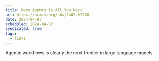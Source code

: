 ```yaml
---
title: More Agents Is All You Need
url: https://arxiv.org/abs/2402.05120
date: 2024-04-07
scheduled: 2024-04-07
syndicated: true
tags:
  - links
---
```


Agentic workflows is clearly the next frontier in large language models.

